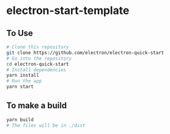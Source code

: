 # electron-start-template
## To Use

```bash
# Clone this repository
git clone https://github.com/electron/electron-quick-start
# Go into the repository
cd electron-quick-start
# Install dependencies
yarn install
# Run the app
yarn start
```

## To make a build

```bash
yarn build
# The files will be in ./dist
```